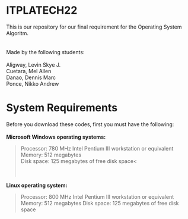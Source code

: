 # ITPLATECH22

This is our repository for our final requirement for the Operating System Algoritm.</br></br>
</br>Made by the following students:
</br></br>Aligway, Levin Skye J.
</br>Cuetara, Mel Allen
</br>Danao, Dennis Marc
</br>Ponce, Nikko Andrew

# System Requirements

Before you download these codes, first you must have the following:</br></br>
<b>Microsoft Windows operating systems:</b>
</br>
>Processor: 780 MHz Intel Pentium III workstation or equivalent</br>
>Memory: 512 megabytes</br>
>Disk space: 125 megabytes of free disk space<</br>
</br></br>

<b>Linux operating system:</b></b>
</br>
>Processor: 800 MHz Intel Pentium III workstation or equivalent</b>
>Memory: 512 megabytes</b>
>Disk space: 125 megabytes of free disk space</b>
